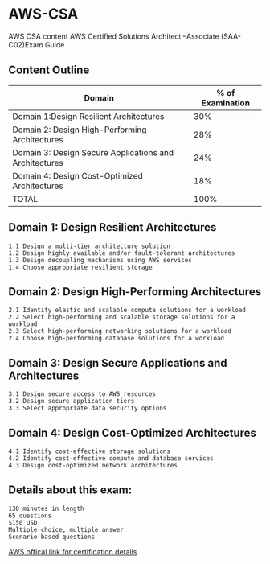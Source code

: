 # AWS-CSA 
AWS  CSA content
AWS Certified Solutions Architect –Associate (SAA-C02)Exam Guide

## Content Outline


| Domain                                                  | % of Examination          |
| --------------------------------------------------------|---------------------------|              
| Domain 1:Design Resilient Architectures                 |30%                        |
| Domain 2: Design High-Performing Architectures	      |28%                        |
| Domain 3: Design Secure Applications and Architectures  |24%                        |
| Domain 4: Design Cost-Optimized Architectures           |18%                        |
| TOTAL                                                   |100%                       |


## Domain 1: Design Resilient Architectures
    1.1	Design a multi-tier architecture solution
    1.2	Design highly available and/or fault-tolerant architectures
    1.3	Design decoupling mechanisms using AWS services
    1.4	Choose appropriate resilient storage
## Domain 2: Design High-Performing Architectures
    2.1	Identify elastic and scalable compute solutions for a workload
    2.2	Select high-performing and scalable storage solutions for a workload
    2.3	Select high-performing networking solutions for a workload
    2.4	Choose high-performing database solutions for a workload
## Domain 3: Design Secure Applications and Architectures
    3.1	Design secure access to AWS resources
    3.2	Design secure application tiers
    3.3	Select appropriate data security options
## Domain 4: Design Cost-Optimized Architectures
    4.1	Identify cost-effective storage solutions
    4.2	Identify cost-effective compute and database services
    4.3	Design cost-optimized network architectures


## Details about this exam:

    130 minutes in length
    65 questions
    $150 USD
    Multiple choice, multiple answer
    Scenario based questions


[AWS offical link for certification details](https://aws.amazon.com/certification/certified-solutions-architect-associate/)



